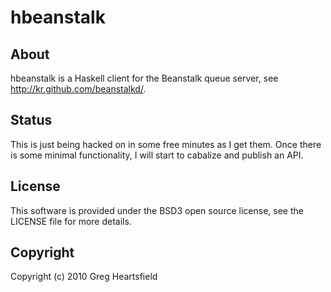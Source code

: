 hbeanstalk
==========

About
-----

hbeanstalk is a Haskell client for the Beanstalk queue server, see <http://kr.github.com/beanstalkd/>.

Status
------

This is just being hacked on in some free minutes as I get them.  Once there is some minimal functionality, I will start to cabalize and publish an API.

License
-------

This software is provided under the BSD3 open source license, see the LICENSE file for more details.

Copyright
---------

Copyright (c) 2010 Greg Heartsfield

